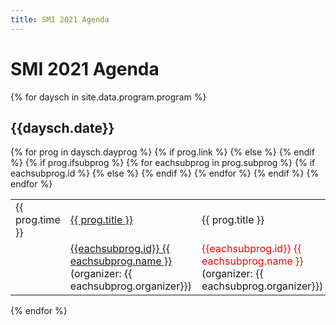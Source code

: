 ```yaml
---
title: SMI 2021 Agenda
---
```

# SMI 2021 Agenda

<!-- Potentially store abstract/session information on this site

[invited sessions](docs/ses-invited.md) -->

{% for daysch in site.data.program.program %}

  <h2> {{daysch.date}} </h2>
  <table style="display: block; width: 100%">
        {% for prog in daysch.dayprog %}
            <tr>
                <td style="width: 140px">{{ prog.time }}</td>
                {% if prog.link %}
                    <td><a href="{{ prog.link | prepend: site.relative_url }}"> {{ prog.title }} </a></td>                    
                {% else %}
                    <td>{{ prog.title }}</td>
                {% endif %}                
            </tr>
            {% if prog.ifsubprog %}
                {% for eachsubprog in prog.subprog %}
                    <tr>
                        <td> </td>
                        {% if eachsubprog.id %}
                            <td> <a href="{{ site.relative_url }}/sessions/ses-{{ eachsubprog.id | downcase }}.html"> {{eachsubprog.id}} {{ eachsubprog.name }} </a>(organizer: {{ eachsubprog.organizer}})</td>
                        {% else %}
                            <td> <div style="color:red;"> {{eachsubprog.id}} {{ eachsubprog.name }} </div>(organizer: {{ eachsubprog.organizer}})</td>
                        {% endif %}                        
                    </tr>
                {% endfor %}
            {% endif %}
        {% endfor %}
  </table>

{% endfor %}